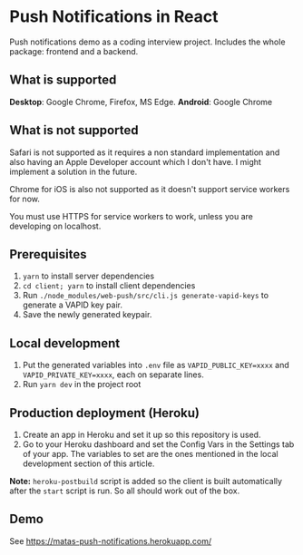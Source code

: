 # Push Notifications in React

Push notifications demo as a coding interview project. Includes the whole package: frontend and a backend.

## What is supported

**Desktop**: Google Chrome, Firefox, MS Edge.
**Android**: Google Chrome

## What is not supported

Safari is not supported as it requires a non standard implementation and also having an Apple Developer account which I don't have. I might implement a solution in the future.

Chrome for iOS is also not supported as it doesn't support service workers for now.

You must use HTTPS for service workers to work, unless you are developing on localhost.

## Prerequisites
1. `yarn` to install server dependencies
2. `cd client; yarn` to install client dependencies
3. Run `./node_modules/web-push/src/cli.js generate-vapid-keys` to generate a VAPID key pair.
4. Save the newly generated keypair.

## Local development
1. Put the generated variables into `.env` file as `VAPID_PUBLIC_KEY=xxxx` and `VAPID_PRIVATE_KEY=xxxx`, each on separate lines.
2. Run `yarn dev` in the project root

## Production deployment (Heroku)
1. Create an app in Heroku and set it up so this repository is used.
2. Go to your Heroku dashboard and set the Config Vars in the Settings tab of your app. The variables to set are the ones mentioned in the local development section of this article.

**Note:** `heroku-postbuild` script is added so the client is built automatically after the `start` script is run. So all should work out of the box.

## Demo

See https://matas-push-notifications.herokuapp.com/
